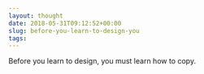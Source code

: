```yaml
---
layout: thought
date: 2018-05-31T09:12:52+00:00
slug: before-you-learn-to-design-you
tags:
---
```

Before you learn to design, you must learn how to copy.


